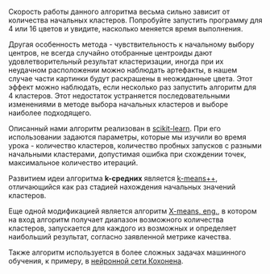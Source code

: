 Скорость работы данного алгоритма весьма сильно зависит от количества начальных кластеров. Попробуйте запустить программу для 4 или 16 цветов и увидите, насколько меняется время выполнения. 

Другая особенность метода - чувствительность к начальному выбору центров, не всегда случайно отобранные центроиды дают удовлетворительный результат кластеризации, иногда при их неудачном расположении можно наблюдать артефакты, в нашем случае части картинки будут раскрашены в неожиданные цвета. Этот эффект можно наблюдать, если несколько раз запустить алгоритм для 4 кластеров. Этот недостаток устраняется последовательными изменениями в методе выбора начальных кластеров и выборе наиболее подходящего.

Описанный нами алгоритм реализован в [scikit-learn](https://scikit-learn.org/stable/modules/generated/sklearn.cluster.KMeans.html). При его использовании задаются параметры, которые мы изучили во время урока - количество кластеров, количество пробных запусков с разными начальными кластерами, допустимая ошибка при схождении точек, максимальное количество итераций.

Развитием идеи алгоритма **k-средних** является [k-means++](https://ru.wikipedia.org/wiki/K-means%2B%2B), отличающийся как раз стадией нахождения начальных значений кластеров.

Еще одной модификацией является алгоритм [X-means, eng.](https://en.wikipedia.org/wiki/Determining_the_number_of_clusters_in_a_data_set#:~:text=In%20statistics%20and%20data%20mining,criterion%20(BIC)%20is%20reached.), в котором на вход алгоритм получает диапазон возможного количества кластеров, запускается для каждого из возможных и определяет наибольший результат, согласно заявленной метрике качества.

Также алгоритм используется в более сложных задачах машинного обучения, к примеру, в [нейронной сети Кохонена](http://www.machinelearning.ru/wiki/index.php?title=%D0%9D%D0%B5%D0%B9%D1%80%D0%BE%D0%BD%D0%BD%D0%B0%D1%8F_%D1%81%D0%B5%D1%82%D1%8C_%D0%9A%D0%BE%D1%85%D0%BE%D0%BD%D0%B5%D0%BD%D0%B0).